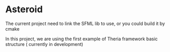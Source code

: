 # Asteroid

The current project need to link the SFML lib to use, or you could build it by cmake

In this project, we are using the first example of Theria framework basic structure ( currently in development)
